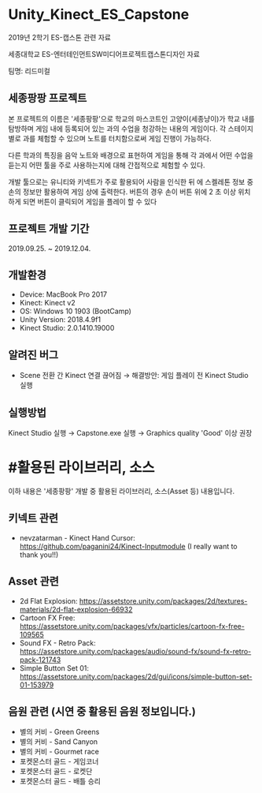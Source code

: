 # Unity_Kinect_ES_Capstone
2019년 2학기 ES-캡스톤 관련 자료

세종대학교 ES-엔터테인먼트SW미디어프로젝트캡스톤디자인 자료

팀명: 리드미컬


세종팡팡 프로젝트
-------------
본
프로젝트의 이름은 '세종팡팡'으로 학교의 마스코트인 고양이(세종냥이)가 학교 내를 탐방하며 게임 내에 등록되어 있는 과의 수업을 청강하는 내용의 게임이다.
각 스테이지 별로 과를 체험할 수 있으며 노트를 터치함으로써 게임 진행이 가능하다.

다른 학과의 특징을 음악 노트와 배경으로 표현하여 게임을 통해 각 과에서 어떤 수업을 듣는지 어떤 툴을 주로 사용하는지에 대해 간접적으로
체험할 수 있다. 

개발 툴으로는 유니티와 키넥트가 주로 활용되어 사람을 인식한 뒤 에 스켈레톤 정보 중 손의 정보만 활용하여 게임 상에 출력한다. 버튼의 경우 손이 버튼 위에 2 초 이상 위치
하게 되면 버튼이 클릭되어 게임을 플레이 할 수 있다


프로젝트 개발 기간
------
2019.09.25. ~ 2019.12.04.

개발환경
------
+ Device: MacBook Pro 2017
+ Kinect: Kinect v2
+ OS: Windows 10 1903 (BootCamp)
+ Unity Version: 2018.4.9f1
+ Kinect Studio: 2.0.1410.19000


알려진 버그
------
+ Scene 전환 간 Kinect 연결 끊어짐 → 해결방안: 게임 플레이 전 Kinect Studio 실행


실행방법
------
Kinect Studio 실행 → Capstone.exe 실행 → Graphics quality 'Good' 이상 권장



#활용된 라이브러리, 소스
=================
이하 내용은 '세종팡팡' 개발 중 활용된 라이브러리, 소스(Asset 등) 내용입니다.

키넥트 관련
--------
+ nevzatarman - Kinect Hand Cursor: https://github.com/paganini24/Kinect-Inputmodule
                                    (I really want to thank you!!)


Asset 관련
------
+ 2d Flat Explosion: https://assetstore.unity.com/packages/2d/textures-materials/2d-flat-explosion-66932
+ Cartoon FX Free: https://assetstore.unity.com/packages/vfx/particles/cartoon-fx-free-109565
+ Sound FX - Retro Pack: https://assetstore.unity.com/packages/audio/sound-fx/sound-fx-retro-pack-121743
+ Simple Button Set 01: https://assetstore.unity.com/packages/2d/gui/icons/simple-button-set-01-153979


음원 관련 (시연 중 활용된 음원 정보입니다.)
-------
+ 별의 커비 - Green Greens
+ 별의 커비 - Sand Canyon
+ 별의 커비 - Gourmet race
+ 포켓몬스터 골드 - 게임코너
+ 포켓몬스터 골드 - 로켓단
+ 포켓몬스터 골드 - 배틀 승리






